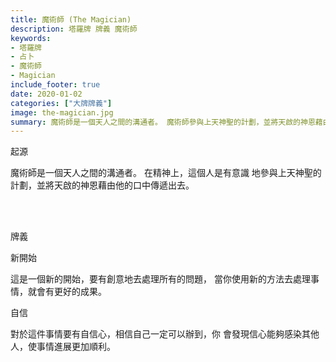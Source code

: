 ```yaml
---
title: 魔術師 (The Magician)
description: 塔羅牌 牌義 魔術師
keywords:
- 塔羅牌
- 占卜
- 魔術師
- Magician
include_footer: true
date: 2020-01-02
categories: ["大牌牌義"]
image: the-magician.jpg
summary: 魔術師是一個天人之間的溝通者。 魔術師參與上天神聖的計劃，並將天啟的神恩藉由他的口中傳遞出去。
---
```


<p class="title is-3">起源</p>
<p class="subtitle is-6">
魔術師是一個天人之間的溝通者。 
在精神上，這個人是有意識 地參與上天神聖的計劃，並將天啟的神恩藉由他的口中傳遞出去。
</p>

<br/><br/>
<p class="title is-3">牌義</p>
<p class="subtitle is-4">新開始</p>
<p class="subtitle is-6">這是一個新的開始，要有創意地去處理所有的問題， 當你使用新的方法去處理事情，就會有更好的成果。</p>
<p class="subtitle is-4">自信</p>
<p class="subtitle is-6">對於這件事情要有自信心，相信自己一定可以辦到，你 會發現信心能夠感染其他人，使事情進展更加順利。</p>
